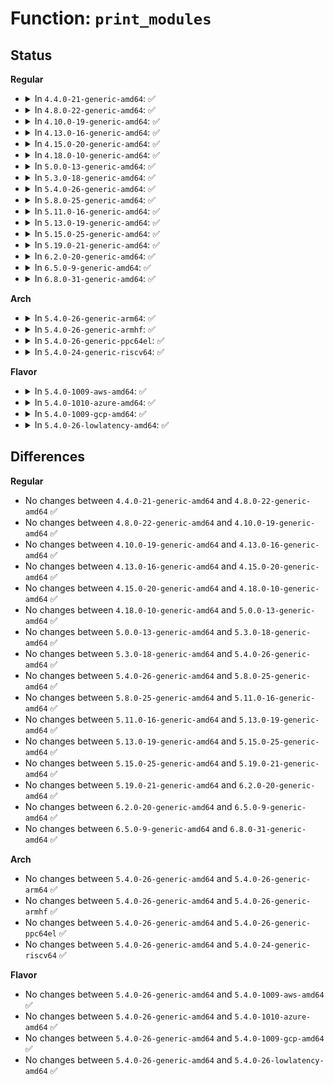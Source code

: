 # Function: <code>print_modules</code>

## Status
<b>Regular</b>
<ul>
<li>
<details>
<summary>In <code>4.4.0-21-generic-amd64</code>: ✅</summary>

```c
void print_modules()
```

```json
{
  "name": "print_modules",
  "collision_type": "Unique Global",
  "inline_type": "No",
  "funcs": [
    {
      "addr": 18446744071579937632,
      "name": "print_modules",
      "external": true,
      "loc": "kernel/module.c:4080",
      "file": "kernel/module.c",
      "inline": "seen, unknown",
      "caller_inline": [],
      "caller_func": [
        "kernel/sched/core.c:__schedule_bug",
        "kernel/watchdog.c:watchdog_timer_fn",
        "lib/bug.c:report_bug"
      ]
    }
  ],
  "symbols": [
    {
      "addr": 18446744071579937632,
      "name": "print_modules",
      "section": ".text",
      "bind": "STB_GLOBAL",
      "size": 183
    }
  ]
}
```
</details>
</li>
<li>
<details>
<summary>In <code>4.8.0-22-generic-amd64</code>: ✅</summary>

```c
void print_modules()
```

```json
{
  "name": "print_modules",
  "collision_type": "Unique Global",
  "inline_type": "No",
  "funcs": [
    {
      "addr": 18446744071579968032,
      "name": "print_modules",
      "external": true,
      "loc": "kernel/module.c:4251",
      "file": "kernel/module.c",
      "inline": "seen, unknown",
      "caller_inline": [],
      "caller_func": [
        "kernel/panic.c:__warn",
        "kernel/sched/core.c:__schedule_bug",
        "kernel/watchdog.c:watchdog_timer_fn",
        "mm/page_alloc.c:bad_page"
      ]
    }
  ],
  "symbols": [
    {
      "addr": 18446744071579968032,
      "name": "print_modules",
      "section": ".text",
      "bind": "STB_GLOBAL",
      "size": 183
    }
  ]
}
```
</details>
</li>
<li>
<details>
<summary>In <code>4.10.0-19-generic-amd64</code>: ✅</summary>

```c
void print_modules()
```

```json
{
  "name": "print_modules",
  "collision_type": "Unique Global",
  "inline_type": "No",
  "funcs": [
    {
      "addr": 18446744071579998624,
      "name": "print_modules",
      "external": true,
      "loc": "kernel/module.c:4272",
      "file": "kernel/module.c",
      "inline": "seen, unknown",
      "caller_inline": [],
      "caller_func": [
        "kernel/panic.c:__warn",
        "kernel/sched/core.c:__schedule_bug",
        "kernel/watchdog.c:watchdog_timer_fn",
        "mm/page_alloc.c:bad_page"
      ]
    }
  ],
  "symbols": [
    {
      "addr": 18446744071579998624,
      "name": "print_modules",
      "section": ".text",
      "bind": "STB_GLOBAL",
      "size": 183
    }
  ]
}
```
</details>
</li>
<li>
<details>
<summary>In <code>4.13.0-16-generic-amd64</code>: ✅</summary>

```c
void print_modules()
```

```json
{
  "name": "print_modules",
  "collision_type": "Unique Global",
  "inline_type": "No",
  "funcs": [
    {
      "addr": 18446744071580005072,
      "name": "print_modules",
      "external": true,
      "loc": "kernel/module.c:4318",
      "file": "kernel/module.c",
      "inline": "seen, unknown",
      "caller_inline": [],
      "caller_func": [
        "kernel/panic.c:__warn",
        "kernel/sched/core.c:__schedule_bug",
        "kernel/watchdog.c:watchdog_timer_fn",
        "mm/page_alloc.c:bad_page"
      ]
    }
  ],
  "symbols": [
    {
      "addr": 18446744071580005072,
      "name": "print_modules",
      "section": ".text",
      "bind": "STB_GLOBAL",
      "size": 183
    }
  ]
}
```
</details>
</li>
<li>
<details>
<summary>In <code>4.15.0-20-generic-amd64</code>: ✅</summary>

```c
void print_modules()
```

```json
{
  "name": "print_modules",
  "collision_type": "Unique Global",
  "inline_type": "No",
  "funcs": [
    {
      "addr": 18446744071580051520,
      "name": "print_modules",
      "external": true,
      "loc": "kernel/module.c:4356",
      "file": "kernel/module.c",
      "inline": "seen, unknown",
      "caller_inline": [],
      "caller_func": [
        "kernel/panic.c:__warn",
        "kernel/sched/core.c:__schedule_bug",
        "kernel/watchdog.c:watchdog_timer_fn",
        "mm/page_alloc.c:bad_page"
      ]
    }
  ],
  "symbols": [
    {
      "addr": 18446744071580051520,
      "name": "print_modules",
      "section": ".text",
      "bind": "STB_GLOBAL",
      "size": 183
    }
  ]
}
```
</details>
</li>
<li>
<details>
<summary>In <code>4.18.0-10-generic-amd64</code>: ✅</summary>

```c
void print_modules()
```

```json
{
  "name": "print_modules",
  "collision_type": "Unique Global",
  "inline_type": "No",
  "funcs": [
    {
      "addr": 18446744071580109109,
      "name": "print_modules",
      "external": true,
      "loc": "kernel/module.c:4393",
      "file": "kernel/module.c",
      "inline": "seen, unknown",
      "caller_inline": [],
      "caller_func": [
        "arch/x86/kernel/dumpstack.c:__die",
        "kernel/panic.c:__warn",
        "kernel/sched/core.c:__schedule_bug",
        "kernel/watchdog.c:watchdog_timer_fn",
        "mm/page_alloc.c:bad_page"
      ]
    }
  ],
  "symbols": [
    {
      "addr": 18446744071580109109,
      "name": "print_modules",
      "section": ".text",
      "bind": "STB_GLOBAL",
      "size": 177
    }
  ]
}
```
</details>
</li>
<li>
<details>
<summary>In <code>5.0.0-13-generic-amd64</code>: ✅</summary>

```c
void print_modules()
```

```json
{
  "name": "print_modules",
  "collision_type": "Unique Global",
  "inline_type": "No",
  "funcs": [
    {
      "addr": 18446744071580156185,
      "name": "print_modules",
      "external": true,
      "loc": "kernel/module.c:4431",
      "file": "kernel/module.c",
      "inline": "seen, unknown",
      "caller_inline": [],
      "caller_func": [
        "arch/x86/kernel/dumpstack.c:__die",
        "kernel/panic.c:__warn",
        "kernel/sched/core.c:__schedule_bug",
        "kernel/watchdog.c:watchdog_timer_fn",
        "mm/page_alloc.c:bad_page"
      ]
    }
  ],
  "symbols": [
    {
      "addr": 18446744071580156185,
      "name": "print_modules",
      "section": ".text",
      "bind": "STB_GLOBAL",
      "size": 177
    }
  ]
}
```
</details>
</li>
<li>
<details>
<summary>In <code>5.3.0-18-generic-amd64</code>: ✅</summary>

```c
void print_modules()
```

```json
{
  "name": "print_modules",
  "collision_type": "Unique Global",
  "inline_type": "No",
  "funcs": [
    {
      "addr": 18446744071580202151,
      "name": "print_modules",
      "external": true,
      "loc": "kernel/module.c:4459",
      "file": "kernel/module.c",
      "inline": "seen, unknown",
      "caller_inline": [],
      "caller_func": [
        "arch/x86/kernel/dumpstack.c:__die",
        "kernel/panic.c:__warn",
        "kernel/sched/core.c:__schedule_bug",
        "kernel/watchdog.c:watchdog_timer_fn",
        "kernel/watchdog_hld.c:watchdog_overflow_callback",
        "mm/page_alloc.c:bad_page"
      ]
    }
  ],
  "symbols": [
    {
      "addr": 18446744071580202151,
      "name": "print_modules",
      "section": ".text",
      "bind": "STB_GLOBAL",
      "size": 177
    }
  ]
}
```
</details>
</li>
<li>
<details>
<summary>In <code>5.4.0-26-generic-amd64</code>: ✅</summary>

```c
void print_modules()
```

```json
{
  "name": "print_modules",
  "collision_type": "Unique Global",
  "inline_type": "No",
  "funcs": [
    {
      "addr": 18446744071580250430,
      "name": "print_modules",
      "external": true,
      "loc": "kernel/module.c:4526",
      "file": "kernel/module.c",
      "inline": "seen, unknown",
      "caller_inline": [],
      "caller_func": [
        "arch/x86/kernel/dumpstack.c:__die",
        "kernel/panic.c:__warn",
        "kernel/sched/core.c:__schedule_bug",
        "kernel/watchdog.c:watchdog_timer_fn",
        "kernel/watchdog_hld.c:watchdog_overflow_callback",
        "mm/page_alloc.c:bad_page"
      ]
    }
  ],
  "symbols": [
    {
      "addr": 18446744071580250430,
      "name": "print_modules",
      "section": ".text",
      "bind": "STB_GLOBAL",
      "size": 177
    }
  ]
}
```
</details>
</li>
<li>
<details>
<summary>In <code>5.8.0-25-generic-amd64</code>: ✅</summary>

```c
void print_modules()
```

```json
{
  "name": "print_modules",
  "collision_type": "Unique Global",
  "inline_type": "No",
  "funcs": [
    {
      "addr": 18446744071580318905,
      "name": "print_modules",
      "external": true,
      "loc": "kernel/module.c:4534",
      "file": "kernel/module.c",
      "inline": "seen, unknown",
      "caller_inline": [],
      "caller_func": [
        "arch/x86/kernel/dumpstack.c:__die_body",
        "kernel/panic.c:__warn",
        "kernel/sched/core.c:__schedule_bug",
        "kernel/watchdog.c:watchdog_timer_fn",
        "mm/page_alloc.c:bad_page"
      ]
    }
  ],
  "symbols": [
    {
      "addr": 18446744071580318905,
      "name": "print_modules",
      "section": ".text",
      "bind": "STB_GLOBAL",
      "size": 177
    }
  ]
}
```
</details>
</li>
<li>
<details>
<summary>In <code>5.11.0-16-generic-amd64</code>: ✅</summary>

```c
void print_modules()
```

```json
{
  "name": "print_modules",
  "collision_type": "Unique Global",
  "inline_type": "No",
  "funcs": [
    {
      "addr": 18446744071591314241,
      "name": "print_modules",
      "external": true,
      "loc": "kernel/module.c:4764",
      "file": "kernel/module.c",
      "inline": "seen, unknown",
      "caller_inline": [],
      "caller_func": [
        "arch/x86/kernel/dumpstack.c:__die_body",
        "kernel/panic.c:__warn",
        "kernel/sched/core.c:__schedule_bug",
        "kernel/watchdog.c:watchdog_timer_fn",
        "mm/page_alloc.c:bad_page"
      ]
    }
  ],
  "symbols": [
    {
      "addr": 18446744071591314241,
      "name": "print_modules",
      "section": ".text",
      "bind": "STB_GLOBAL",
      "size": 177
    }
  ]
}
```
</details>
</li>
<li>
<details>
<summary>In <code>5.13.0-19-generic-amd64</code>: ✅</summary>

```c
void print_modules()
```

```json
{
  "name": "print_modules",
  "collision_type": "Unique Global",
  "inline_type": "No",
  "funcs": [
    {
      "addr": 18446744071591256674,
      "name": "print_modules",
      "external": true,
      "loc": "kernel/module.c:4703",
      "file": "kernel/module.c",
      "inline": "seen, unknown",
      "caller_inline": [],
      "caller_func": [
        "arch/x86/kernel/dumpstack.c:__die_body",
        "kernel/panic.c:__warn",
        "kernel/sched/core.c:__schedule_bug",
        "kernel/watchdog.c:watchdog_timer_fn",
        "mm/page_alloc.c:bad_page"
      ]
    }
  ],
  "symbols": [
    {
      "addr": 18446744071591256674,
      "name": "print_modules",
      "section": ".text",
      "bind": "STB_GLOBAL",
      "size": 177
    }
  ]
}
```
</details>
</li>
<li>
<details>
<summary>In <code>5.15.0-25-generic-amd64</code>: ✅</summary>

```c
void print_modules()
```

```json
{
  "name": "print_modules",
  "collision_type": "Unique Global",
  "inline_type": "No",
  "funcs": [
    {
      "addr": 18446744071592159882,
      "name": "print_modules",
      "external": true,
      "loc": "kernel/module.c:4726",
      "file": "kernel/module.c",
      "inline": "seen, unknown",
      "caller_inline": [],
      "caller_func": [
        "arch/x86/kernel/dumpstack.c:__die_body",
        "kernel/panic.c:__warn",
        "kernel/sched/core.c:__schedule_bug",
        "kernel/watchdog.c:watchdog_timer_fn",
        "mm/page_alloc.c:bad_page"
      ]
    }
  ],
  "symbols": [
    {
      "addr": 18446744071592159882,
      "name": "print_modules",
      "section": ".text",
      "bind": "STB_GLOBAL",
      "size": 177
    }
  ]
}
```
</details>
</li>
<li>
<details>
<summary>In <code>5.19.0-21-generic-amd64</code>: ✅</summary>

```c
void print_modules()
```

```json
{
  "name": "print_modules",
  "collision_type": "Unique Global",
  "inline_type": "No",
  "funcs": [
    {
      "addr": 18446744071593925227,
      "name": "print_modules",
      "external": true,
      "loc": "kernel/module/main.c:3113",
      "file": "kernel/module/main.c",
      "inline": "seen, unknown",
      "caller_inline": [],
      "caller_func": [
        "arch/x86/kernel/dumpstack.c:__die_body",
        "kernel/panic.c:__warn",
        "kernel/sched/core.c:__schedule_bug",
        "kernel/watchdog.c:watchdog_timer_fn",
        "mm/page_alloc.c:bad_page"
      ]
    }
  ],
  "symbols": [
    {
      "addr": 18446744071593925227,
      "name": "print_modules",
      "section": ".text",
      "bind": "STB_GLOBAL",
      "size": 229
    }
  ]
}
```
</details>
</li>
<li>
<details>
<summary>In <code>6.2.0-20-generic-amd64</code>: ✅</summary>

```c
void print_modules()
```

```json
{
  "name": "print_modules",
  "collision_type": "Unique Global",
  "inline_type": "No",
  "funcs": [
    {
      "addr": 18446744071580735568,
      "name": "print_modules",
      "external": true,
      "loc": "kernel/module/main.c:3123",
      "file": "kernel/module/main.c",
      "inline": "seen, unknown",
      "caller_inline": [],
      "caller_func": [
        "arch/x86/kernel/dumpstack.c:die_addr",
        "arch/x86/kernel/dumpstack.c:die",
        "kernel/panic.c:__warn",
        "kernel/sched/core.c:__schedule_bug",
        "kernel/watchdog.c:watchdog_timer_fn",
        "mm/page_alloc.c:bad_page"
      ]
    }
  ],
  "symbols": [
    {
      "addr": 18446744071580735568,
      "name": "print_modules",
      "section": ".text",
      "bind": "STB_GLOBAL",
      "size": 251
    }
  ]
}
```
</details>
</li>
<li>
<details>
<summary>In <code>6.5.0-9-generic-amd64</code>: ✅</summary>

```c
void print_modules()
```

```json
{
  "name": "print_modules",
  "collision_type": "Unique Global",
  "inline_type": "No",
  "funcs": [
    {
      "addr": 18446744071580815856,
      "name": "print_modules",
      "external": true,
      "loc": "kernel/module/main.c:3327",
      "file": "kernel/module/main.c",
      "inline": "seen, unknown",
      "caller_inline": [],
      "caller_func": [
        "arch/x86/kernel/dumpstack.c:die_addr",
        "arch/x86/kernel/dumpstack.c:die",
        "kernel/panic.c:__warn",
        "kernel/sched/core.c:__schedule_bug",
        "kernel/watchdog.c:watchdog_timer_fn",
        "kernel/watchdog.c:watchdog_hardlockup_check",
        "mm/page_alloc.c:bad_page"
      ]
    }
  ],
  "symbols": [
    {
      "addr": 18446744071580815856,
      "name": "print_modules",
      "section": ".text",
      "bind": "STB_GLOBAL",
      "size": 251
    }
  ]
}
```
</details>
</li>
<li>
<details>
<summary>In <code>6.8.0-31-generic-amd64</code>: ✅</summary>

```c
void print_modules()
```

```json
{
  "name": "print_modules",
  "collision_type": "Unique Global",
  "inline_type": "No",
  "funcs": [
    {
      "addr": 18446744071580905248,
      "name": "print_modules",
      "external": true,
      "loc": "kernel/module/main.c:3338",
      "file": "kernel/module/main.c",
      "inline": "seen, unknown",
      "caller_inline": [],
      "caller_func": [
        "arch/x86/kernel/dumpstack.c:die_addr",
        "arch/x86/kernel/dumpstack.c:die",
        "kernel/panic.c:__warn",
        "kernel/sched/core.c:__schedule_bug",
        "kernel/watchdog.c:watchdog_timer_fn",
        "kernel/watchdog.c:watchdog_hardlockup_check",
        "mm/page_alloc.c:bad_page"
      ]
    }
  ],
  "symbols": [
    {
      "addr": 18446744071580905248,
      "name": "print_modules",
      "section": ".text",
      "bind": "STB_GLOBAL",
      "size": 251
    }
  ]
}
```
</details>
</li>
</ul>
<b>Arch</b>
<ul>
<li>
<details>
<summary>In <code>5.4.0-26-generic-arm64</code>: ✅</summary>

```c
void print_modules()
```

```json
{
  "name": "print_modules",
  "collision_type": "Unique Global",
  "inline_type": "No",
  "funcs": [
    {
      "addr": 18446603336491492368,
      "name": "print_modules",
      "external": true,
      "loc": "kernel/module.c:4526",
      "file": "kernel/module.c",
      "inline": "seen, unknown",
      "caller_inline": [],
      "caller_func": [
        "arch/arm64/kernel/traps.c:die",
        "kernel/panic.c:__warn",
        "kernel/sched/core.c:__schedule_bug",
        "kernel/watchdog.c:watchdog_timer_fn",
        "mm/page_alloc.c:bad_page"
      ]
    }
  ],
  "symbols": [
    {
      "addr": 18446603336491492368,
      "name": "print_modules",
      "section": ".text",
      "bind": "STB_GLOBAL",
      "size": 228
    }
  ]
}
```
</details>
</li>
<li>
<details>
<summary>In <code>5.4.0-26-generic-armhf</code>: ✅</summary>

```c
void print_modules()
```

```json
{
  "name": "print_modules",
  "collision_type": "Unique Global",
  "inline_type": "No",
  "funcs": [
    {
      "addr": 3225473928,
      "name": "print_modules",
      "external": true,
      "loc": "kernel/module.c:4526",
      "file": "kernel/module.c",
      "inline": "seen, unknown",
      "caller_inline": [],
      "caller_func": [
        "arch/arm/kernel/traps.c:die",
        "kernel/sched/core.c:__schedule_bug",
        "kernel/watchdog.c:watchdog_timer_fn",
        "mm/page_alloc.c:bad_page"
      ]
    }
  ],
  "symbols": [
    {
      "addr": 3225473928,
      "name": "print_modules",
      "section": ".text",
      "bind": "STB_GLOBAL",
      "size": 228
    }
  ]
}
```
</details>
</li>
<li>
<details>
<summary>In <code>5.4.0-26-generic-ppc64el</code>: ✅</summary>

```c
void print_modules()
```

```json
{
  "name": "print_modules",
  "collision_type": "Unique Global",
  "inline_type": "No",
  "funcs": [
    {
      "addr": 13835058055284449452,
      "name": "print_modules",
      "external": true,
      "loc": "kernel/module.c:4526",
      "file": "kernel/module.c",
      "inline": "seen, unknown",
      "caller_inline": [],
      "caller_func": [
        "arch/powerpc/kernel/traps.c:__die",
        "arch/powerpc/kernel/watchdog.c:soft_nmi_interrupt",
        "arch/powerpc/kernel/watchdog.c:wd_lockup_ipi",
        "kernel/panic.c:__warn",
        "kernel/sched/core.c:__schedule_bug",
        "kernel/watchdog.c:watchdog_timer_fn",
        "mm/page_alloc.c:bad_page"
      ]
    }
  ],
  "symbols": [
    {
      "addr": 13835058055284449452,
      "name": "print_modules",
      "section": ".text",
      "bind": "STB_GLOBAL",
      "size": 280
    }
  ]
}
```
</details>
</li>
<li>
<details>
<summary>In <code>5.4.0-24-generic-riscv64</code>: ✅</summary>

```c
void print_modules()
```

```json
{
  "name": "print_modules",
  "collision_type": "Unique Global",
  "inline_type": "No",
  "funcs": [
    {
      "addr": 18446743936271935858,
      "name": "print_modules",
      "external": true,
      "loc": "kernel/module.c:4526",
      "file": "kernel/module.c",
      "inline": "seen, unknown",
      "caller_inline": [],
      "caller_func": [
        "arch/riscv/kernel/traps.c:die",
        "kernel/panic.c:__warn",
        "kernel/sched/core.c:__schedule_bug",
        "kernel/watchdog.c:watchdog_timer_fn",
        "mm/page_alloc.c:bad_page"
      ]
    }
  ],
  "symbols": [
    {
      "addr": 18446743936271935858,
      "name": "print_modules",
      "section": ".text",
      "bind": "STB_GLOBAL",
      "size": 186
    }
  ]
}
```
</details>
</li>
</ul>
<b>Flavor</b>
<ul>
<li>
<details>
<summary>In <code>5.4.0-1009-aws-amd64</code>: ✅</summary>

```c
void print_modules()
```

```json
{
  "name": "print_modules",
  "collision_type": "Unique Global",
  "inline_type": "No",
  "funcs": [
    {
      "addr": 18446744071580219230,
      "name": "print_modules",
      "external": true,
      "loc": "kernel/module.c:4526",
      "file": "kernel/module.c",
      "inline": "seen, unknown",
      "caller_inline": [],
      "caller_func": [
        "arch/x86/kernel/dumpstack.c:__die",
        "kernel/panic.c:__warn",
        "kernel/sched/core.c:__schedule_bug",
        "kernel/watchdog.c:watchdog_timer_fn",
        "kernel/watchdog_hld.c:watchdog_overflow_callback",
        "mm/page_alloc.c:bad_page"
      ]
    }
  ],
  "symbols": [
    {
      "addr": 18446744071580219230,
      "name": "print_modules",
      "section": ".text",
      "bind": "STB_GLOBAL",
      "size": 177
    }
  ]
}
```
</details>
</li>
<li>
<details>
<summary>In <code>5.4.0-1010-azure-amd64</code>: ✅</summary>

```c
void print_modules()
```

```json
{
  "name": "print_modules",
  "collision_type": "Unique Global",
  "inline_type": "No",
  "funcs": [
    {
      "addr": 18446744071580166670,
      "name": "print_modules",
      "external": true,
      "loc": "kernel/module.c:4526",
      "file": "kernel/module.c",
      "inline": "seen, unknown",
      "caller_inline": [],
      "caller_func": [
        "arch/x86/kernel/dumpstack.c:__die",
        "kernel/panic.c:__warn",
        "kernel/sched/core.c:__schedule_bug",
        "kernel/watchdog.c:watchdog_timer_fn",
        "kernel/watchdog_hld.c:watchdog_overflow_callback",
        "mm/page_alloc.c:bad_page"
      ]
    }
  ],
  "symbols": [
    {
      "addr": 18446744071580166670,
      "name": "print_modules",
      "section": ".text",
      "bind": "STB_GLOBAL",
      "size": 177
    }
  ]
}
```
</details>
</li>
<li>
<details>
<summary>In <code>5.4.0-1009-gcp-amd64</code>: ✅</summary>

```c
void print_modules()
```

```json
{
  "name": "print_modules",
  "collision_type": "Unique Global",
  "inline_type": "No",
  "funcs": [
    {
      "addr": 18446744071580210702,
      "name": "print_modules",
      "external": true,
      "loc": "kernel/module.c:4526",
      "file": "kernel/module.c",
      "inline": "seen, unknown",
      "caller_inline": [],
      "caller_func": [
        "arch/x86/kernel/dumpstack.c:__die",
        "kernel/panic.c:__warn",
        "kernel/sched/core.c:__schedule_bug",
        "kernel/watchdog.c:watchdog_timer_fn",
        "kernel/watchdog_hld.c:watchdog_overflow_callback",
        "mm/page_alloc.c:bad_page"
      ]
    }
  ],
  "symbols": [
    {
      "addr": 18446744071580210702,
      "name": "print_modules",
      "section": ".text",
      "bind": "STB_GLOBAL",
      "size": 177
    }
  ]
}
```
</details>
</li>
<li>
<details>
<summary>In <code>5.4.0-26-lowlatency-amd64</code>: ✅</summary>

```c
void print_modules()
```

```json
{
  "name": "print_modules",
  "collision_type": "Unique Global",
  "inline_type": "No",
  "funcs": [
    {
      "addr": 18446744071580263381,
      "name": "print_modules",
      "external": true,
      "loc": "kernel/module.c:4526",
      "file": "kernel/module.c",
      "inline": "seen, unknown",
      "caller_inline": [],
      "caller_func": [
        "arch/x86/kernel/dumpstack.c:__die",
        "kernel/panic.c:__warn",
        "kernel/sched/core.c:__schedule_bug",
        "kernel/watchdog.c:watchdog_timer_fn",
        "kernel/watchdog_hld.c:watchdog_overflow_callback",
        "mm/page_alloc.c:bad_page"
      ]
    }
  ],
  "symbols": [
    {
      "addr": 18446744071580263381,
      "name": "print_modules",
      "section": ".text",
      "bind": "STB_GLOBAL",
      "size": 198
    }
  ]
}
```
</details>
</li>
</ul>

## Differences
<b>Regular</b>
<ul>
<li>
No changes between <code>4.4.0-21-generic-amd64</code> and <code>4.8.0-22-generic-amd64</code> ✅
</li>
<li>
No changes between <code>4.8.0-22-generic-amd64</code> and <code>4.10.0-19-generic-amd64</code> ✅
</li>
<li>
No changes between <code>4.10.0-19-generic-amd64</code> and <code>4.13.0-16-generic-amd64</code> ✅
</li>
<li>
No changes between <code>4.13.0-16-generic-amd64</code> and <code>4.15.0-20-generic-amd64</code> ✅
</li>
<li>
No changes between <code>4.15.0-20-generic-amd64</code> and <code>4.18.0-10-generic-amd64</code> ✅
</li>
<li>
No changes between <code>4.18.0-10-generic-amd64</code> and <code>5.0.0-13-generic-amd64</code> ✅
</li>
<li>
No changes between <code>5.0.0-13-generic-amd64</code> and <code>5.3.0-18-generic-amd64</code> ✅
</li>
<li>
No changes between <code>5.3.0-18-generic-amd64</code> and <code>5.4.0-26-generic-amd64</code> ✅
</li>
<li>
No changes between <code>5.4.0-26-generic-amd64</code> and <code>5.8.0-25-generic-amd64</code> ✅
</li>
<li>
No changes between <code>5.8.0-25-generic-amd64</code> and <code>5.11.0-16-generic-amd64</code> ✅
</li>
<li>
No changes between <code>5.11.0-16-generic-amd64</code> and <code>5.13.0-19-generic-amd64</code> ✅
</li>
<li>
No changes between <code>5.13.0-19-generic-amd64</code> and <code>5.15.0-25-generic-amd64</code> ✅
</li>
<li>
No changes between <code>5.15.0-25-generic-amd64</code> and <code>5.19.0-21-generic-amd64</code> ✅
</li>
<li>
No changes between <code>5.19.0-21-generic-amd64</code> and <code>6.2.0-20-generic-amd64</code> ✅
</li>
<li>
No changes between <code>6.2.0-20-generic-amd64</code> and <code>6.5.0-9-generic-amd64</code> ✅
</li>
<li>
No changes between <code>6.5.0-9-generic-amd64</code> and <code>6.8.0-31-generic-amd64</code> ✅
</li>
</ul>
<b>Arch</b>
<ul>
<li>
No changes between <code>5.4.0-26-generic-amd64</code> and <code>5.4.0-26-generic-arm64</code> ✅
</li>
<li>
No changes between <code>5.4.0-26-generic-amd64</code> and <code>5.4.0-26-generic-armhf</code> ✅
</li>
<li>
No changes between <code>5.4.0-26-generic-amd64</code> and <code>5.4.0-26-generic-ppc64el</code> ✅
</li>
<li>
No changes between <code>5.4.0-26-generic-amd64</code> and <code>5.4.0-24-generic-riscv64</code> ✅
</li>
</ul>
<b>Flavor</b>
<ul>
<li>
No changes between <code>5.4.0-26-generic-amd64</code> and <code>5.4.0-1009-aws-amd64</code> ✅
</li>
<li>
No changes between <code>5.4.0-26-generic-amd64</code> and <code>5.4.0-1010-azure-amd64</code> ✅
</li>
<li>
No changes between <code>5.4.0-26-generic-amd64</code> and <code>5.4.0-1009-gcp-amd64</code> ✅
</li>
<li>
No changes between <code>5.4.0-26-generic-amd64</code> and <code>5.4.0-26-lowlatency-amd64</code> ✅
</li>
</ul>
